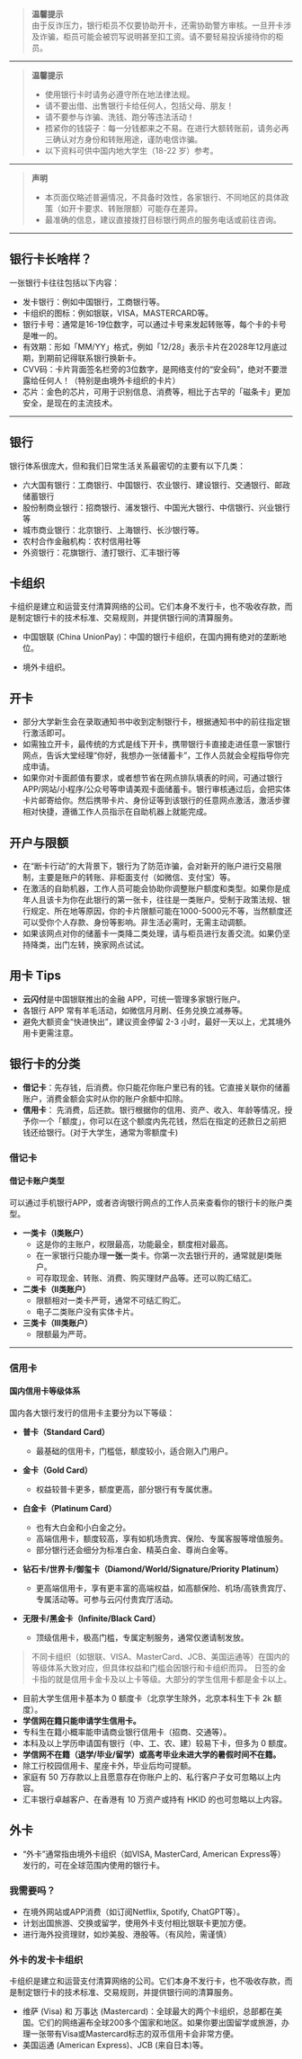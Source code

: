 > **温馨提示**  
> 由于反诈压力，银行柜员不仅要协助开卡，还需协助警方审核。一旦开卡涉及诈骗，柜员可能会被罚写说明甚至扣工资。请不要轻易投诉接待你的柜员。

---

> **温馨提示**  
> - 使用银行卡时请务必遵守所在地法律法规。
> - 请不要出借、出售银行卡给任何人，包括父母、朋友！
> - 请不要参与诈骗、洗钱、跑分等违法活动！
> - 捂紧你的钱袋子：每一分钱都来之不易。在进行大额转账前，请务必再三确认对方身份和转账用途，谨防电信诈骗。
> - 以下资料可供中国内地大学生（18-22 岁）参考。

---

> **声明**
> - 本页面仅略述普遍情况，不具备时效性，各家银行、不同地区的具体政策（如开卡要求、转账限额）可能存在差异。
> - 最准确的信息，建议直接拨打目标银行网点的服务电话或前往咨询。
---

## 银行卡长啥样？

一张银行卡往往包括以下内容：
- 发卡银行：例如中国银行，工商银行等。
- 卡组织的图标：例如银联，VISA，MASTERCARD等。
- 银行卡号：通常是16-19位数字，可以通过卡号来发起转账等，每个卡的卡号是唯一的。
- 有效期：形如「MM/YY」格式，例如「12/28」表示卡片在2028年12月底过期，到期前记得联系银行换新卡。
- CVV码：卡片背面签名栏旁的3位数字，是网络支付的“安全码”，绝对不要泄露给任何人！（特别是由境外卡组织的卡片）
- 芯片：金色的芯片，可用于识别信息、消费等，相比于古早的「磁条卡」更加安全，是现在的主流技术。

---

## 银行

银行体系很庞大，但和我们日常生活关系最密切的主要有以下几类：

- 六大国有银行：工商银行、中国银行、农业银行、建设银行、交通银行、邮政储蓄银行
- 股份制商业银行：招商银行、浦发银行、中国光大银行、中信银行、兴业银行等
- 城市商业银行：北京银行、上海银行、长沙银行等。
- 农村合作金融机构：农村信用社等
- 外资银行：花旗银行、渣打银行、汇丰银行等

## 卡组织

卡组织是建立和运营支付清算网络的公司。它们本身不发行卡，也不吸收存款，而是制定银行卡的技术标准、交易规则，并提供银行间的清算服务。

- 中国银联 (China UnionPay)：中国的银行卡组织，在国内拥有绝对的垄断地位。

- 境外卡组织。

## 开卡

- 部分大学新生会在录取通知书中收到定制银行卡，根据通知书中的前往指定银行激活即可。
- 如需独立开卡，最传统的方式是线下开卡，携带银行卡直接走进任意一家银行网点，告诉大堂经理“你好，我想办一张储蓄卡”，工作人员就会全程指导你完成申请。
- 如果你对卡面颜值有要求，或者想节省在网点排队填表的时间，可通过银行 APP/网站/小程序/公众号等申请美观卡面储蓄卡。银行审核通过后，会把实体卡片邮寄给你。然后携带卡片、身份证等到该银行的任意网点激活，激活步骤相对快捷，遵循工作人员指示在自助机器上就能完成。

## 开户与限额

- 在“断卡行动”的大背景下，银行为了防范诈骗，会对新开的账户进行交易限制，主要是账户的转账、非柜面支付（如微信、支付宝）等。
- 在激活的自助机器，工作人员可能会协助你调整账户额度和类型。如果你是成年人且该卡为你在此银行的第一张卡，往往是一类账户。受制于政策法规、银行规定、所在地等原因，你的卡片限额可能在1000-5000元不等，当然额度还可以受你个人存款、身份等影响。非生活必需时，无需主动调额。
- 如果该网点对你的储蓄卡一类降二类处理，请与柜员进行友善交流。如果仍坚持降类，出门左转，换家网点试试。

## 用卡 Tips

- **云闪付**是中国银联推出的金融 APP，可统一管理多家银行账户。
- 各银行 APP 常有羊毛活动，如微信月月刷、任务兑换立减券等。
- 避免大额资金“快进快出”，建议资金停留 2-3 小时，最好一天以上，尤其境外用卡更需注意。

## 银行卡的分类

- **借记卡**：先存钱，后消费。你只能花你账户里已有的钱。它直接关联你的储蓄账户，消费金额会实时从你的账户余额中扣除。
- **信用卡**： 先消费，后还款。银行根据你的信用、资产、收入、年龄等情况，授予你一个「额度」，你可以在这个额度内先花钱，然后在指定的还款日之前把钱还给银行。(对于大学生，通常为零额度卡)

### 借记卡

#### 借记卡账户类型

可以通过手机银行APP，或者咨询银行网点的工作人员来查看你的银行卡的账户类型。

- **一类卡（Ⅰ类账户）**
    - 这是你的主账户，权限最高，功能最全，额度相对最高。
    - 在一家银行只能办理**一张**一类卡。你第一次去银行开的，通常就是I类账户。
    - 可存取现金、转账、消费、购买理财产品等。还可以购汇结汇。
- **二类卡（Ⅱ类账户）**
    - 限额相对一类卡严苛，通常不可结汇购汇。
    - 电子二类账户没有实体卡片。
- **三类卡（Ⅲ类账户）**
    - 限额最为严苛。


---

### 信用卡

#### 国内信用卡等级体系

国内各大银行发行的信用卡主要分为以下等级：

- **普卡（Standard Card）**
    - 最基础的信用卡，门槛低，额度较小，适合刚入门用户。

- **金卡（Gold Card）**
    - 权益较普卡更多，额度更高，部分银行有专属优惠。

- **白金卡（Platinum Card）**
    - 也有大白金和小白金之分。
    - 高端信用卡，额度较高，享有如机场贵宾、保险、专属客服等增值服务。
    - 部分银行还会细分为标准白金、精英白金、尊尚白金等。

- **钻石卡/世界卡/御玺卡（Diamond/World/Signature/Priority Platinum）**
    - 更高端信用卡，享有更丰富的高端权益，如高额保险、机场/高铁贵宾厅、专属活动等。可参与云闪付贵宾厅活动。

- **无限卡/黑金卡（Infinite/Black Card）**
    - 顶级信用卡，极高门槛，专属定制服务，通常仅邀请制发放。

> 不同卡组织（如银联、VISA、MasterCard、JCB、美国运通等）在国内的等级体系大致对应，但具体权益和门槛会因银行和卡组织而异。
> 日签的金卡指的就是信用卡金卡及以上卡等级。大部分的学生信用卡都是金卡以上。

- 目前大学生信用卡基本为 0 额度卡（北京学生除外，北京本科生下卡 2k 额度）。
- **学信网在籍只能申请学生信用卡。**
- 专科生在籍小概率能申请商业银行信用卡（招商、交通等）。
- 本科及以上学历申请国有银行（中、工、农、建）较易下卡，但多为 0 额度。
- **学信网不在籍（退学/毕业/留学）或高考毕业未进大学的暑假时间不在籍。**
- 除工行校园信用卡、星座卡外，毕业后均可提额。
- 家庭有 50 万存款以上且愿意存在你账户上的、私行客户子女可忽略以上内容。
- 汇丰银行卓越客户、在香港有 10 万资产或持有 HKID 的也可忽略以上内容。

## 外卡

- “外卡”通常指由境外卡组织（如VISA, MasterCard, American Express等）发行的，可在全球范围内使用的银行卡。

### 我需要吗？

- 在境外网站或APP消费（如订阅Netflix, Spotify, ChatGPT等）。
- 计划出国旅游、交换或留学，使用外卡支付相比银联卡更加方便。
- 进行海外投资理财，如炒美股、港股等。（有风险，需谨慎）

### 外卡的发卡卡组织

卡组织是建立和运营支付清算网络的公司。它们本身不发行卡，也不吸收存款，而是制定银行卡的技术标准、交易规则，并提供银行间的清算服务。

- 维萨 (Visa) 和 万事达 (Mastercard)：全球最大的两个卡组织，总部都在美国。它们的网络遍布全球200多个国家和地区。如果你要出国留学或旅游，办理一张带有Visa或Mastercard标志的双币信用卡会非常方便。
- 美国运通 (American Express)、JCB (来自日本)等。
